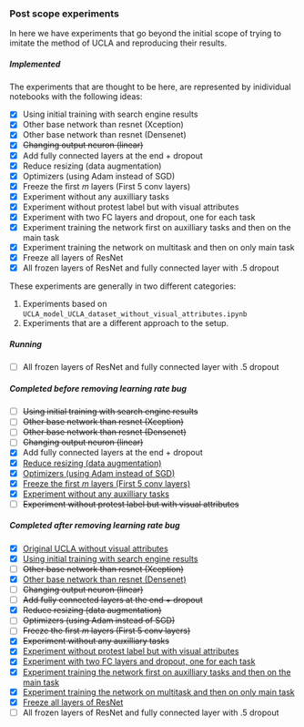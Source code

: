 ### Post scope experiments

In here we have experiments that go beyond the initial scope
of trying to imitate the method of UCLA and reproducing their
results.

##### Implemented
The experiments that are thought to be here, are represented
by inidividual notebooks with the following ideas:

- [X] Using initial training with search engine results
- [X] Other base network than resnet (Xception)
- [X] Other base network than resnet (Densenet)
- [X] ~~Changing output neuron (linear)~~
- [X] Add fully connected layers at the end + dropout
- [X] Reduce resizing (data augmentation)
- [X] Optimizers (using Adam instead of SGD)
- [X] Freeze the first _m_ layers (First 5 conv layers)
- [X] Experiment without any auxilliary tasks
- [X] Experiment without protest label but with visual attributes
- [X] Experiment with two FC layers and dropout, one for each task
- [X] Experiment training the network first on auxilliary tasks and then on the main task
- [X] Experiment training the network on multitask and then on only main task
- [X] Freeze all layers of ResNet
- [X] All frozen layers of ResNet and fully connected layer with .5 dropout

These experiments are generally in two different categories:
 1. Experiments based on `UCLA_model_UCLA_dataset_without_visual_attributes.ipynb`
 2. Experiments that are a different approach to the setup.


##### Running

- [ ] All frozen layers of ResNet and fully connected layer with .5 dropout

##### Completed before removing learning rate bug

- [ ] ~~Using initial training with search engine results~~
- [ ] ~~Other base network than resnet (Xception)~~
- [ ] ~~Other base network than resnet (Densenet)~~
- [ ] ~~Changing output neuron (linear)~~
- [X] Add fully connected layers at the end + dropout
- [X] [Reduce resizing (data augmentation)](https://github.itu.dk/lukl/Thesis_2018/raw/master/analysis/post_scope_experiments/plots/UCLA_model_reduced_augmentation_evaluation.png)
- [X] [Optimizers (using Adam instead of SGD)](https://github.itu.dk/lukl/Thesis_2018/raw/master/analysis/post_scope_experiments/plots/UCLA_model_adam_optimizer_evaluation.png)
- [X] [Freeze the first _m_ layers (First 5 conv layers)](https://github.itu.dk/lukl/Thesis_2018/raw/master/analysis/post_scope_experiments/plots/UCLA_model_freeze_m_evaluation.png)
- [X] [Experiment without any auxilliary tasks](https://github.itu.dk/lukl/Thesis_2018/raw/master/analysis/post_scope_experiments/plots/UCLA_model_no_auxilliary_tasks_evaluation.png)
- [ ] ~~Experiment without protest label but with visual attributes~~

##### Completed after removing learning rate bug

- [X] [Original UCLA without visual attributes](https://github.itu.dk/lukl/Thesis_2018/raw/master/analysis/post_scope_experiments/plots/UCLA_model_UCLA_dataset_without_visual_attributes_evaluation.png)
- [X] [Using initial training with search engine results](https://github.itu.dk/lukl/Thesis_2018/raw/master/analysis/post_scope_experiments/plots/search_engine_images_model_evaluation.png)
- [ ] ~~Other base network than resnet (Xception)~~
- [X] [Other base network than resnet (Densenet)](https://github.itu.dk/lukl/Thesis_2018/raw/master/analysis/post_scope_experiments/plots/densenet_base_evaluation.png)
- [ ] ~~Changing output neuron (linear)~~
- [ ] ~~Add fully connected layers at the end + dropout~~
- [X] ~~Reduce resizing (data augmentation)~~
- [ ] ~~Optimizers (using Adam instead of SGD)~~
- [ ] ~~Freeze the first _m_ layers (First 5 conv layers)~~
- [X] ~~Experiment without any auxilliary tasks~~
- [X] [Experiment without protest label but with visual attributes](https://github.itu.dk/lukl/Thesis_2018/raw/master/analysis/post_scope_experiments/plots/UCLA_model_w_visual_attributes_no_protest_evaluation.png)
- [X] [Experiment with two FC layers and dropout, one for each task]((https://github.itu.dk/lukl/Thesis_2018/raw/master/analysis/post_scope_experiments/plots/UCLA_model_ADD_FC_DROPOUT_EACH_TASK_evaluation.png))
- [X] [Experiment training the network first on auxilliary tasks and then on the main task](https://github.itu.dk/lukl/Thesis_2018/raw/master/analysis/post_scope_experiments/plots/UCLA_model_two_round_train_evaluation.png)
- [X] [Experiment training the network on multitask and then on only main task](https://github.itu.dk/lukl/Thesis_2018/raw/master/analysis/post_scope_experiments/plots/UCLA_model_two_round_train_multitask_evaluation.png)
- [X] [Freeze all layers of ResNet](https://github.itu.dk/lukl/Thesis_2018/raw/master/analysis/post_scope_experiments/plots/UCLA_model_freeze_all_evaluation.png)
- [ ] All frozen layers of ResNet and fully connected layer with .5 dropout
